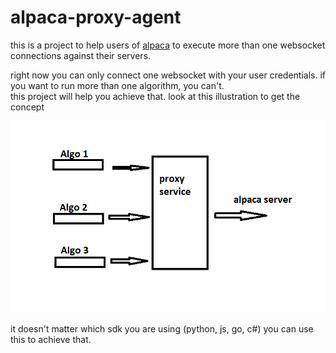 # alpaca-proxy-agent
this is a project to help users of [alpaca](https://alpaca.markets) to execute more than one websocket connections against their servers.

right now you can only connect one websocket with your user credentials. if you want to run more than one algorithm, you can't.<br>
this project will help you achieve that. look at this illustration to get the concept

![alt text](resources/concept.png)

it doesn't matter which sdk you are using (python, js, go, c#) you can use this to achieve that.


 
